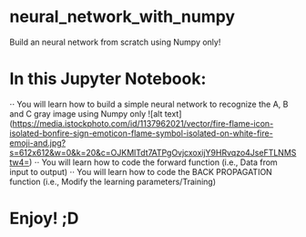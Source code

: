 # neural_network_with_numpy
Build an neural network from scratch using Numpy only!

# In this Jupyter Notebook:
⋅⋅ You will learn how to build a simple neural network to recognize the A, B and C gray image using Numpy only ![alt text] (https://media.istockphoto.com/id/1137962021/vector/fire-flame-icon-isolated-bonfire-sign-emoticon-flame-symbol-isolated-on-white-fire-emoji-and.jpg?s=612x612&w=0&k=20&c=OJKMlTdt7ATPgOvjcxoxijY9HRvqzo4JseFTLNMStw4=)
⋅⋅ You will learn how to code the forward function (i.e., Data from input to output)
⋅⋅ You will learn how to code the BACK PROPAGATION function (i.e., Modify the learning parameters/Training)

# Enjoy! ;D

